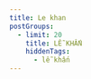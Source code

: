 ```yaml
---
title: Le khan
postGroups:
  - limit: 20
    title: LỄ KHẤN
    hiddenTags:
      - lễ khấn
---
```

